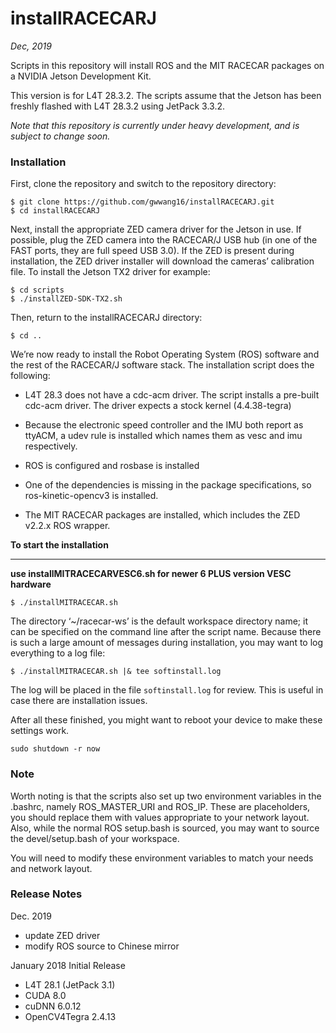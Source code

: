 # installRACECARJ

<em>Dec, 2019</em>

Scripts in this repository will install ROS and the MIT RACECAR packages on a NVIDIA Jetson Development Kit.

This version is for L4T 28.3.2. The scripts assume that the Jetson has been freshly flashed with L4T 28.3.2 using JetPack 3.3.2.


<em>Note that this repository is currently under heavy development, and is subject to change soon.
</em>

### Installation

First, clone the repository and switch to the repository directory:
```
$ git clone https://github.com/gwwang16/installRACECARJ.git
$ cd installRACECARJ
```

Next, install the appropriate ZED camera driver for the Jetson in use. If possible, plug the ZED camera into the RACECAR/J USB hub (in one of the FAST ports, they are full speed USB 3.0). If the ZED is present during installation, the ZED driver installer will download the cameras’ calibration file. To install the Jetson TX2 driver for example:

```
$ cd scripts
$ ./installZED-SDK-TX2.sh
```

Then, return to the installRACECARJ directory:

```
$ cd ..
```

We’re now ready to install the Robot Operating System (ROS) software and the rest of the RACECAR/J software stack. The installation script does the following:

- L4T 28.3 does not have a cdc-acm driver. The script installs a pre-built cdc-acm driver. The driver expects a stock kernel (4.4.38-tegra)

- Because the electronic speed controller and the IMU both report as ttyACM, a udev rule is installed which names them as vesc and imu respectively.

- ROS is configured and rosbase is installed

- One of the dependencies is missing in the package specifications, so ros-kinetic-opencv3 is installed.

- The MIT RACECAR packages are installed, which includes the ZED v2.2.x ROS wrapper.

**To start the installation**

-------

**use installMITRACECARVESC6.sh for newer 6 PLUS version VESC hardware**

```
$ ./installMITRACECAR.sh
```

The directory ‘~/racecar-ws’ is the default workspace directory name; it can be specified on the command line after the script name. Because there is such a large amount of messages during installation, you may want to log everything to a log file:

```
$ ./installMITRACECAR.sh |& tee softinstall.log
```

The log will be placed in the file `softinstall.log` for review. This is useful in case there are installation issues.

After all these finished, you might want to reboot your device to make these settings work.

```
sudo shutdown -r now
```

### Note
Worth noting is that the scripts also set up two environment variables in the .bashrc, namely ROS_MASTER_URI and ROS_IP. These are placeholders, you should replace them with values appropriate to your network layout. Also, while the normal ROS setup.bash is sourced, you may want to source the devel/setup.bash of your workspace.

You will need to modify these environment variables to match your needs and network layout.

### Release Notes
Dec. 2019
* update ZED driver
* modify ROS source to Chinese mirror

January 2018
Initial Release
* L4T 28.1 (JetPack 3.1)
* CUDA 8.0
* cuDNN 6.0.12
* OpenCV4Tegra 2.4.13


